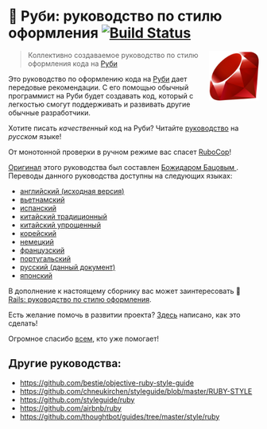 # :blue_book: Руби: руководство по стилю оформления [![Build Status](https://api.travis-ci.org/arbox/ruby-style-guide.svg?branch=master)](https://travis-ci.org/arbox/ruby-style-guide)

<!--- [![Twitter URL](https://img.shields.io/twitter/url/http/shields.io.svg?style=social)](https://twitter.com/intent/tweet?button_hashtag=RubyStyleGuide&text=%D0%9F%D0%B8%D1%88%D0%B8%20%D0%BA%D0%BE%D0%B4%20%D0%BD%D0%B0%20Ruby%20%D1%81%D0%BE%20%D1%81%D1%82%D0%B8%D0%BB%D0%B5%D0%BC!&url=https://github.com/arbox/ruby-style-guide) --->

[<img src="assets/Ruby_Logo.jpg" align="right" width="100px" height="100px" />][off-page-ru]

> Коллективно создаваемое руководство по стилю оформления кода на [Руби][off-page-ru]

Это руководство по оформлению кода на [Руби][off-page-ru] дает передовые рекомендации.
С его помощью обычный программист на Руби будет создавать код, который
с легкостью смогут поддерживать и развивать другие обычные разработчики.

Хотите писать _качественный_ код на Руби? Читайте [руководство][russian]
на _русском_ языке!

От монотонной проверки в ручном режиме вас спасет [RuboCop](https://github.com/bbatsov/rubocop)!

[Оригинал][english] этого руководства был составлен [Божидаром Бацовым
][bbatsov]. Переводы данного руководства доступны на следующих языках:

* [английский (исходная версия)][english]
* [вьетнамский](https://github.com/CQBinh/ruby-style-guide/blob/master/README-viVN.md)
* [испанский](https://github.com/alemohamad/ruby-style-guide/blob/master/README-esLA.md)
* [китайский традиционный](https://github.com/JuanitoFatas/ruby-style-guide/blob/master/README-zhTW.md)
* [китайский упрощенный](https://github.com/JuanitoFatas/ruby-style-guide/blob/master/README-zhCN.md)
* [корейский](https://github.com/dalzony/ruby-style-guide/blob/master/README-koKR.md)
* [немецкий](https://github.com/arbox/de-ruby-style-guide/blob/master/README-deDE.md)
* [французский](https://github.com/gauthier-delacroix/ruby-style-guide/blob/master/README-frFR.md)
* [португальский](https://github.com/rubensmabueno/ruby-style-guide/blob/master/README-PT-BR.md)
* [русский (данный документ)][russian]
* [японский](https://github.com/fortissimo1997/ruby-style-guide/blob/japanese/README.ja.md)

В дополнение к настоящему сборнику вас может заинтересовать
:green_book: [Rails: руководство по стилю оформления](https://github.com/arbox/rails-style-guide/blob/master/README-ruRU.md).

Есть желание помочь в развитии проекта? [Здесь](CONTRIBUTING-ruRU.md) написано,
как это сделать!

Огромное спасибо [всем](CONTRIBUTORS.md), кто уже помогает!

## Другие руководства:

* https://github.com/bestie/objective-ruby-style-guide
* https://github.com/chneukirchen/styleguide/blob/master/RUBY-STYLE
* https://github.com/styleguide/ruby
* https://github.com/airbnb/ruby
* https://github.com/thoughtbot/guides/tree/master/style/ruby

[russian]: https://github.com/arbox/ruby-style-guide/blob/master/README-ruRU.md
[english]: https://github.com/bbatsov/ruby-style-guide/blob/master/README.md
[bbatsov]: https://github.com/bbatsov
[off-page-ru]: https://www.ruby-lang.org/ru/
